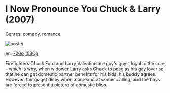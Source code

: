 # I Now Pronounce You Chuck &amp; Larry (2007)

Genres: comedy, romance

![poster](http://image.tmdb.org/t/p/w500/5WcTpKineI5CEae8g4GFhkMCmTr.jpg)

en:
  [720p](magnet:?xt=urn:btih:7D8F7A4FDCDD170E399AC6BCAD63B7CD6334D464&tr=udp://glotorrents.pw:6969/announce&tr=udp://tracker.opentrackr.org:1337/announce&tr=udp://torrent.gresille.org:80/announce&tr=udp://tracker.openbittorrent.com:80&tr=udp://tracker.coppersurfer.tk:6969&tr=udp://tracker.leechers-paradise.org:6969&tr=udp://p4p.arenabg.ch:1337&tr=udp://tracker.internetwarriors.net:1337)
  [1080p](magnet:?xt=urn:btih:223E9D2C796B51CE5AF6501E1EE215054CBE7469&tr=udp://glotorrents.pw:6969/announce&tr=udp://tracker.opentrackr.org:1337/announce&tr=udp://torrent.gresille.org:80/announce&tr=udp://tracker.openbittorrent.com:80&tr=udp://tracker.coppersurfer.tk:6969&tr=udp://tracker.leechers-paradise.org:6969&tr=udp://p4p.arenabg.ch:1337&tr=udp://tracker.internetwarriors.net:1337)
  


Firefighters Chuck Ford and Larry Valentine are guy's guys, loyal to the core – which is why, when widower Larry asks Chuck to pose as his gay lover so that he can get domestic partner benefits for his kids, his buddy agrees. However, things get dicey when a bureaucrat comes calling, and the boys are forced to present a picture of domestic bliss.